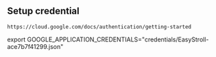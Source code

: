 ## Setup credential
`https://cloud.google.com/docs/authentication/getting-started`

export GOOGLE_APPLICATION_CREDENTIALS="credentials/EasyStroll-ace7b7f41299.json"
